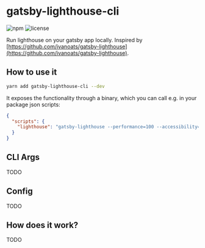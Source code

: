 # gatsby-lighthouse-cli

![npm](https://img.shields.io/npm/v/gatsby-lighthouse-cli.svg?style=for-the-badge) ![license](https://img.shields.io/github/license/julianburr/gatsby-lighthouse-cli.svg?style=for-the-badge)

Run lighthouse on your gatsby app locally. Inspired by [https://github.com/ivanoats/gatsby-lighthouse](https://github.com/ivanoats/gatsby-lighthouse).

## How to use it

```bash
yarn add gatsby-lighthouse-cli --dev
```

It exposes the functionality through a binary, which you can call e.g. in your package json scripts:

```json
{
  "scripts": {
    "lighthouse": "gatsby-lighthouse --performance=100 --accessibility=100"
  }
}
```

## CLI Args

TODO

## Config

TODO

## How does it work?

TODO